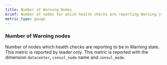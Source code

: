 ```yaml
---
title: Number of Warning Nodes
brief: Number of nodes for which health checks are reporting Warning state
metric_type: gauge
---
```

### Number of Warning nodes
Number of nodes which health checks are reporting to be in Warning state. This metric is reported by leader only. This metric is reported with the dimension `datacenter`, `consul_node` name and `consul_mode`.